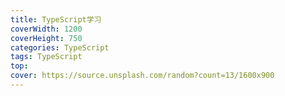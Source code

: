 ```yaml
---
title: TypeScript学习
coverWidth: 1200
coverHeight: 750
categories: TypeScript
tags: TypeScript
top:
cover: https://source.unsplash.com/random?count=13/1600x900
---
```

<!--more-->